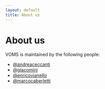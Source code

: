 ```yaml
---
layout: default
title: About us
---
```


# About us

VOMS is maintained by the following people:

- [@andreaceccanti](https://github.com/andreaceccanti)
- [@giacomini](https://github.com/giacomini)
- [@enricovianello](https://github.com/enricovianello)
- [@marcocaberletti](https://github.com/marcocaberletti)
